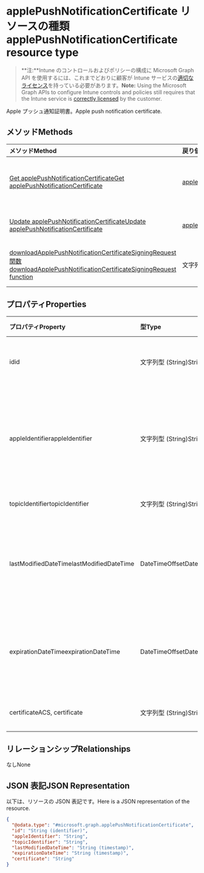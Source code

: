 # <a name="applepushnotificationcertificate-resource-type"></a><span data-ttu-id="55037-101">applePushNotificationCertificate リソースの種類</span><span class="sxs-lookup"><span data-stu-id="55037-101">applePushNotificationCertificate resource type</span></span>

> <span data-ttu-id="55037-102">**注:**Intune のコントロールおよびポリシーの構成に Microsoft Graph API を使用するには、これまでどおりに顧客が Intune サービスの[適切なライセンス](https://go.microsoft.com/fwlink/?linkid=839381)を持っている必要があります。</span><span class="sxs-lookup"><span data-stu-id="55037-102">**Note:** Using the Microsoft Graph APIs to configure Intune controls and policies still requires that the Intune service is [correctly licensed](https://go.microsoft.com/fwlink/?linkid=839381) by the customer.</span></span>

<span data-ttu-id="55037-103">Apple プッシュ通知証明書。</span><span class="sxs-lookup"><span data-stu-id="55037-103">Apple push notification certificate.</span></span>
## <a name="methods"></a><span data-ttu-id="55037-104">メソッド</span><span class="sxs-lookup"><span data-stu-id="55037-104">Methods</span></span>
|<span data-ttu-id="55037-105">メソッド</span><span class="sxs-lookup"><span data-stu-id="55037-105">Method</span></span>|<span data-ttu-id="55037-106">戻り値の型</span><span class="sxs-lookup"><span data-stu-id="55037-106">Return Type</span></span>|<span data-ttu-id="55037-107">説明</span><span class="sxs-lookup"><span data-stu-id="55037-107">Description</span></span>|
|:---|:---|:---|
|[<span data-ttu-id="55037-108">Get applePushNotificationCertificate</span><span class="sxs-lookup"><span data-stu-id="55037-108">Get applePushNotificationCertificate</span></span>](../api/intune_devices_applepushnotificationcertificate_get.md)|[<span data-ttu-id="55037-109">applePushNotificationCertificate</span><span class="sxs-lookup"><span data-stu-id="55037-109">applePushNotificationCertificate</span></span>](../resources/intune_devices_applepushnotificationcertificate.md)|<span data-ttu-id="55037-110">[applePushNotificationCertificate](../resources/intune_devices_applepushnotificationcertificate.md) オブジェクトのプロパティとリレーションシップを読み取ります。</span><span class="sxs-lookup"><span data-stu-id="55037-110">Read properties and relationships of [plannerPlanDetails](../resources/intune_devices_applepushnotificationcertificate.md) object.</span></span>|
|[<span data-ttu-id="55037-111">Update applePushNotificationCertificate</span><span class="sxs-lookup"><span data-stu-id="55037-111">Update applePushNotificationCertificate</span></span>](../api/intune_devices_applepushnotificationcertificate_update.md)|[<span data-ttu-id="55037-112">applePushNotificationCertificate</span><span class="sxs-lookup"><span data-stu-id="55037-112">applePushNotificationCertificate</span></span>](../resources/intune_devices_applepushnotificationcertificate.md)|<span data-ttu-id="55037-113">[applePushNotificationCertificate](../resources/intune_devices_applepushnotificationcertificate.md) オブジェクトのプロパティを更新します。</span><span class="sxs-lookup"><span data-stu-id="55037-113">Update the properties of a [calendar](../resources/intune_devices_applepushnotificationcertificate.md) object.</span></span>|
|[<span data-ttu-id="55037-114">downloadApplePushNotificationCertificateSigningRequest 関数</span><span class="sxs-lookup"><span data-stu-id="55037-114">downloadApplePushNotificationCertificateSigningRequest function</span></span>](../api/intune_devices_applepushnotificationcertificate_downloadapplepushnotificationcertificatesigningrequest.md)|<span data-ttu-id="55037-115">文字列型 (String)</span><span class="sxs-lookup"><span data-stu-id="55037-115">String</span></span>|<span data-ttu-id="55037-116">Apple プッシュ通知の証明書署名要求をダウンロードします</span><span class="sxs-lookup"><span data-stu-id="55037-116">Download Apple push notification certificate signing request</span></span>|

## <a name="properties"></a><span data-ttu-id="55037-117">プロパティ</span><span class="sxs-lookup"><span data-stu-id="55037-117">Properties</span></span>
|<span data-ttu-id="55037-118">プロパティ</span><span class="sxs-lookup"><span data-stu-id="55037-118">Property</span></span>|<span data-ttu-id="55037-119">型</span><span class="sxs-lookup"><span data-stu-id="55037-119">Type</span></span>|<span data-ttu-id="55037-120">説明</span><span class="sxs-lookup"><span data-stu-id="55037-120">Description</span></span>|
|:---|:---|:---|
|<span data-ttu-id="55037-121">id</span><span class="sxs-lookup"><span data-stu-id="55037-121">id</span></span>|<span data-ttu-id="55037-122">文字列型 (String)</span><span class="sxs-lookup"><span data-stu-id="55037-122">String</span></span>|<span data-ttu-id="55037-123">証明書の一意識別子</span><span class="sxs-lookup"><span data-stu-id="55037-123">Unique Identifier for the certificate</span></span>|
|<span data-ttu-id="55037-124">appleIdentifier</span><span class="sxs-lookup"><span data-stu-id="55037-124">appleIdentifier</span></span>|<span data-ttu-id="55037-125">文字列型 (String)</span><span class="sxs-lookup"><span data-stu-id="55037-125">String</span></span>|<span data-ttu-id="55037-126">MDM プッシュ証明書の作成に使用するアカウントの Apple ID。</span><span class="sxs-lookup"><span data-stu-id="55037-126">Apple Id of the account used to create the MDM push certificate.</span></span>|
|<span data-ttu-id="55037-127">topicIdentifier</span><span class="sxs-lookup"><span data-stu-id="55037-127">topicIdentifier</span></span>|<span data-ttu-id="55037-128">文字列型 (String)</span><span class="sxs-lookup"><span data-stu-id="55037-128">String</span></span>|<span data-ttu-id="55037-129">トピック ID。</span><span class="sxs-lookup"><span data-stu-id="55037-129">Topic Id.</span></span>|
|<span data-ttu-id="55037-130">lastModifiedDateTime</span><span class="sxs-lookup"><span data-stu-id="55037-130">lastModifiedDateTime</span></span>|<span data-ttu-id="55037-131">DateTimeOffset</span><span class="sxs-lookup"><span data-stu-id="55037-131">DateTimeOffset</span></span>|<span data-ttu-id="55037-132">Apple プッシュ通知証明書の最終変更日時。</span><span class="sxs-lookup"><span data-stu-id="55037-132">Last modified date and time for Apple push notification certificate.</span></span>|
|<span data-ttu-id="55037-133">expirationDateTime</span><span class="sxs-lookup"><span data-stu-id="55037-133">expirationDateTime</span></span>|<span data-ttu-id="55037-134">DateTimeOffset</span><span class="sxs-lookup"><span data-stu-id="55037-134">DateTimeOffset</span></span>|<span data-ttu-id="55037-135">Apple プッシュ通知証明書の有効期限。</span><span class="sxs-lookup"><span data-stu-id="55037-135">The expiration date and time for Apple push notification certificate.</span></span>|
|<span data-ttu-id="55037-136">certificate</span><span class="sxs-lookup"><span data-stu-id="55037-136">ACS, certificate</span></span>|<span data-ttu-id="55037-137">文字列型 (String)</span><span class="sxs-lookup"><span data-stu-id="55037-137">String</span></span>|<span data-ttu-id="55037-138">まだ文書化されていません</span><span class="sxs-lookup"><span data-stu-id="55037-138">Not yet documented</span></span>|

## <a name="relationships"></a><span data-ttu-id="55037-139">リレーションシップ</span><span class="sxs-lookup"><span data-stu-id="55037-139">Relationships</span></span>
<span data-ttu-id="55037-140">なし</span><span class="sxs-lookup"><span data-stu-id="55037-140">None</span></span>
## <a name="json-representation"></a><span data-ttu-id="55037-141">JSON 表記</span><span class="sxs-lookup"><span data-stu-id="55037-141">JSON Representation</span></span>
<span data-ttu-id="55037-142">以下は、リソースの JSON 表記です。</span><span class="sxs-lookup"><span data-stu-id="55037-142">Here is a JSON representation of the resource.</span></span>
<!-- {
  "blockType": "resource",
  "keyProperty": "id",
  "@odata.type": "microsoft.graph.applePushNotificationCertificate"
}
-->
``` json
{
  "@odata.type": "#microsoft.graph.applePushNotificationCertificate",
  "id": "String (identifier)",
  "appleIdentifier": "String",
  "topicIdentifier": "String",
  "lastModifiedDateTime": "String (timestamp)",
  "expirationDateTime": "String (timestamp)",
  "certificate": "String"
}
```



